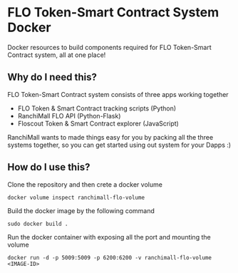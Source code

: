 # FLO Token-Smart Contract System Docker 

Docker resources to build components required for FLO Token-Smart Contract system, all at one place! 

## Why do I need this?

FLO Token-Smart Contract system consists of three apps working together 
* FLO Token & Smart Contract tracking scripts (Python)
* RanchiMall FLO API (Python-Flask)
* Floscout Token & Smart Contract explorer (JavaScript)

RanchiMall wants to made things easy for you by packing all the three systems together, so you can get started using out system for your Dapps :) 

## How do I use this?

Clone the repository and then crete a docker volume

```
docker volume inspect ranchimall-flo-volume
```

Build the docker image by the following command

```
sudo docker build .
```

Run the docker container with exposing all the port and mounting the volume

```
docker run -d -p 5009:5009 -p 6200:6200 -v ranchimall-flo-volume <IMAGE-ID>
```

